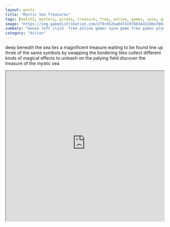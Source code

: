 ```yaml
---
layout: posts
title: "Mystic Sea Treasures"
tags: [match3, mystery, pirate, treasure, free, online, games, oyna, game, free, games, play, play, games]
image: "https://img.gamedistribution.com/279c652ba04741978844432dbe3904a0.jpg"
summary: "mouse left click  free online games oyna game free games play play games"
category: "Action"
---
```


deep beneath the sea lies a magnificent treasure waiting to be found line up three of the same symbols by swapping the bordering tiles collect different kinds of magical effects to unleash on the palying field discover the treasure of the mystic sea

<iframe width="100%" height="480px;" src="https://html5.gamedistribution.com/279c652ba04741978844432dbe3904a0/"></iframe>